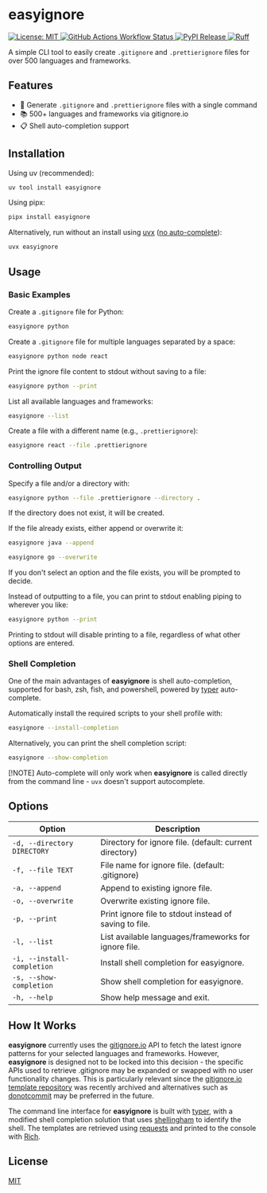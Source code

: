 # easyignore

<p align="left">
    <a href="https://opensource.org/licenses/MIT">
        <img alt="License: MIT" src="https://img.shields.io/badge/License-MIT-blue.svg">
    </a>
    <a href="https://github.com/andrew-s28/easyignore/actions">
        <img alt="GitHub Actions Workflow Status" src="https://github.com/andrew-s28/easyignore/actions/workflows/ci.yaml/badge.svg">
    </a>
    <a href="https://pypi.python.org/pypi/easyignore">
        <img alt="PyPI Release" src="https://img.shields.io/pypi/v/easyignore.svg">
    </a>
    <a href="https://github.com/astral-sh/ruff">
        <img alt="Ruff" src="https://img.shields.io/endpoint?url=https://raw.githubusercontent.com/astral-sh/ruff/main/assets/badge/v2.json">
    </a>
</p>

A simple CLI tool to easily create `.gitignore` and `.prettierignore` files for over 500 languages and frameworks.

## Features

- 🚀 Generate `.gitignore` and `.prettierignore` files with a single command
- 📚 500+ languages and frameworks via gitignore.io
- 📋 Shell auto-completion support

## Installation

Using uv (recommended):

```bash
uv tool install easyignore
```

Using pipx:

```bash
pipx install easyignore
```

Alternatively, run without an install using [uvx](https://docs.astral.sh/uv/guides/tools/) ([no auto-complete](#shell-completion)):

```bash
uvx easyignore
```

## Usage

### Basic Examples

Create a `.gitignore` file for Python:

```bash
easyignore python
```

Create a `.gitignore` file for multiple languages separated by a space:

```bash
easyignore python node react
```

Print the ignore file content to stdout without saving to a file:

```bash
easyignore python --print
```

List all available languages and frameworks:

```bash
easyignore --list
```

Create a file with a different name (e.g., `.prettierignore`):

```bash
easyignore react --file .prettierignore
```

### Controlling Output

Specify a file and/or a directory with:

```bash
easyignore python --file .prettierignore --directory .
```

If the directory does not exist, it will be created.

If the file already exists, either append or overwrite it:

```bash
easyignore java --append
```

```bash
easyignore go --overwrite
```

If you don't select an option and the file exists, you will be prompted to decide.

Instead of outputting to a file, you can print to stdout enabling piping to wherever you like:

```bash
easyignore python --print
```

Printing to stdout will disable printing to a file, regardless of what other options are entered.

### Shell Completion

One of the main advantages of **easyignore** is shell auto-completion, supported for bash, zsh, fish, and powershell, powered by [typer](https://typer.tiangolo.com/) auto-complete.

Automatically install the required scripts to your shell profile with:

```bash
easyignore --install-completion
```

Alternatively, you can print the shell completion script:

```bash
easyignore --show-completion
```

[!NOTE]
Auto-complete will only work when **easyignore** is called directly from the command line - `uvx` doesn't support autocomplete.

## Options

| Option | Description |
|--------|-------------|
| `-d, --directory DIRECTORY` | Directory for ignore file. (default: current directory) |
| `-f, --file TEXT` | File name for ignore file. (default: .gitignore) |
| `-a, --append` | Append to existing ignore file. |
| `-o, --overwrite` | Overwrite existing ignore file. |
| `-p, --print` | Print ignore file to stdout instead of saving to file. |
| `-l, --list` | List available languages/frameworks for ignore file. |
| `-i, --install-completion` | Install shell completion for easyignore. |
| `-s, --show-completion` | Show shell completion for easyignore. |
| `-h, --help` | Show help message and exit. |

## How It Works

**easyignore** currently uses the [gitignore.io](https://gitignore.io) API to fetch the latest ignore patterns for your selected languages and frameworks. However, **easyignore** is designed not to be locked into this decision - the specific APIs used to retrieve .gitignore may be expanded or swapped with no user functionality changes. This is particularly relevant since the [gitignore.io template repository](https://github.com/toptal/gitignore/tree/0a7fb01801c62ca53ab2dcd73ab96185e159e864) was recently archived and alternatives such as [donotcommit](https://github.com/brasilisclub/donotcommit) may be preferred in the future.

The command line interface for **easyignore** is built with [typer](https://typer.tiangolo.com/), with a modified shell completion solution that uses [shellingham](https://github.com/sarugaku/shellingham) to identify the shell. The templates are retrieved using [requests](https://requests.readthedocs.io/en/latest/) and printed to the console with [Rich](https://rich.readthedocs.io/en/stable/introduction.html).

## License

[MIT](LICENSE)
